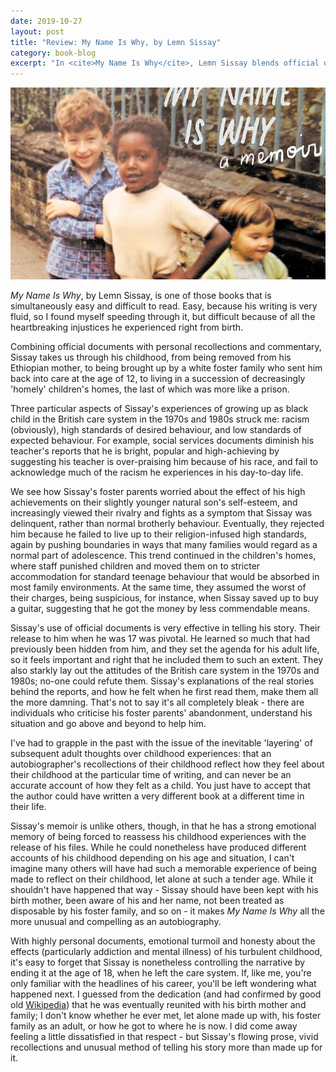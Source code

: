 ```yaml
---
date: 2019-10-27
layout: post
title: "Review: My Name Is Why, by Lemn Sissay"
category: book-blog
excerpt: "In <cite>My Name Is Why</cite>, Lemn Sissay blends official documents and personal recollections and reflections to create a devastating narrative and damning indictment of the systems that failed him growing up. I found myself considering the nature of autobiography, and what makes this one particularly unusual and compelling."
---
```


![My Name Is Why](/images/my-name-is-why.jpg)

<cite>My Name Is Why</cite>, by Lemn Sissay, is one of those books that is simultaneously easy and difficult to read. Easy, because his writing is very fluid, so I found myself speeding through it, but difficult because of all the heartbreaking injustices he experienced right from birth.

Combining official documents with personal recollections and commentary, Sissay takes us through his childhood, from being removed from his Ethiopian mother, to being brought up by a white foster family who sent him back into care at the age of 12, to living in a succession of decreasingly 'homely' children's homes, the last of which was more like a prison.

Three particular aspects of Sissay's experiences of growing up as black child in the British care system in the 1970s and 1980s struck me: racism (obviously), high standards of desired behaviour, and low standards of expected behaviour. For example, social services documents diminish his teacher's reports that he is bright, popular and high-achieving by suggesting his teacher is over-praising him because of his race, and fail to acknowledge much of the racism he experiences in his day-to-day life.

We see how Sissay's foster parents worried about the effect of his high achievements on their slightly younger natural son's self-esteem, and increasingly viewed their rivalry and fights as a symptom that Sissay was delinquent, rather than normal brotherly behaviour. Eventually, they rejected him because he failed to live up to their religion-infused high standards, again by pushing boundaries in ways that many families would regard as a normal part of adolescence. This trend continued in the children's homes, where staff punished children and moved them on to stricter accommodation for standard teenage behaviour that would be absorbed in most family environments. At the same time, they assumed the worst of their charges, being suspicious, for instance, when Sissay saved up to buy a guitar, suggesting that he got the money by less commendable means.

Sissay's use of official documents is very effective in telling his story. Their release to him when he was 17 was pivotal. He learned so much that had previously been hidden from him, and they set the agenda for his adult life, so it feels important and right that he included them to such an extent. They also starkly lay out the attitudes of the British care system in the 1970s and 1980s; no-one could refute them. Sissay's explanations of the real stories behind the reports, and how he felt when he first read them, make them all the more damning. That's not to say it's all completely bleak - there are individuals who criticise his foster parents' abandonment, understand his situation and go above and beyond to help him.

I've had to grapple in the past with the issue of the inevitable 'layering' of subsequent adult thoughts over childhood experiences: that an autobiographer's recollections of their childhood reflect how they feel about their childhood at the particular time of writing, and can never be an accurate account of how they felt as a child. You just have to accept that the author could have written a very different book at a different time in their life.

Sissay's memoir is unlike others, though, in that he has a strong emotional memory of being forced to reassess his childhood experiences with the release of his files. While he could nonetheless have produced different accounts of his childhood depending on his age and situation, I can't imagine many others will have had such a memorable experience of being made to reflect on their childhood, let alone at such a tender age. While it shouldn't have happened that way - Sissay should have been kept with his birth mother, been aware of his and her name, not been treated as disposable by his foster family, and so on - it makes <cite>My Name Is Why</cite> all the more unusual and compelling as an autobiography.

With highly personal documents, emotional turmoil and honesty about the effects (particularly addiction and mental illness) of his turbulent childhood, it's easy to forget that Sissay is nonetheless controlling the narrative by ending it at the age of 18, when he left the care system. If, like me, you're only familiar with the headlines of his career, you'll be left wondering what happened next. I guessed from the dedication (and had confirmed by good old [Wikipedia](https://en.wikipedia.org/wiki/Lemn_Sissay)) that he was eventually reunited with his birth mother and family; I don't know whether he ever met, let alone made up with, his foster family as an adult, or how he got to where he is now. I did come away feeling a little dissatisfied in that respect - but Sissay's flowing prose, vivid recollections and unusual method of telling his story more than made up for it.
